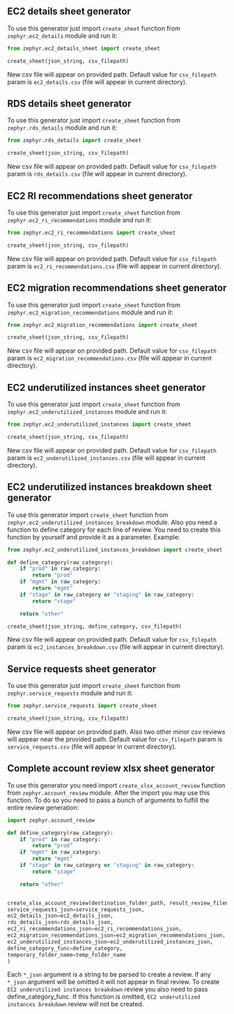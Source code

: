## EC2 details sheet generator

To use this generator just import `create_sheet` function from `zephyr.ec2_details` module and run it:

```python
from zephyr.ec2_details_sheet import create_sheet

create_sheet(json_string, csv_filepath)
```

New csv file will appear on provided path.
Default value for `csv_filepath` param is `ec2_details.csv` (file will appear in current directory).

## RDS details sheet generator

To use this generator just import `create_sheet` function from `zephyr.rds_details` module and run it:

```python
from zephyr.rds_details import create_sheet

create_sheet(json_string, csv_filepath)
```

New csv file will appear on provided path.
Default value for `csv_filepath` param is `rds_details.csv` (file will appear in current directory).

## EC2 RI recommendations sheet generator

To use this generator just import `create_sheet` function from `zephyr.ec2_ri_recommendations` module and run it:

```python
from zephyr.ec2_ri_recommendations import create_sheet

create_sheet(json_string, csv_filepath)
```

New csv file will appear on provided path.
Default value for `csv_filepath` param is `ec2_ri_recommendations.csv` (file will appear in current directory).

## EC2 migration recommendations sheet generator

To use this generator just import `create_sheet` function from `zephyr.ec2_migration_recommendations` module and run it:

```python
from zephyr.ec2_migration_recommendations import create_sheet

create_sheet(json_string, csv_filepath)
```

New csv file will appear on provided path.
Default value for `csv_filepath` param is `ec2_migration_recommendations.csv` (file will appear in current directory).

## EC2 underutilized instances sheet generator

To use this generator just import `create_sheet` function from `zephyr.ec2_underutilized_instances` module and run it:

```python
from zephyr.ec2_underutilized_instances import create_sheet

create_sheet(json_string, csv_filepath)
```

New csv file will appear on provided path.
Default value for `csv_filepath` param is `ec2_underutilized_instances.csv` (file will appear in current directory).

## EC2 underutilized instances breakdown sheet generator

To use this generator import `create_sheet` function from `zephyr.ec2_underutilized_instances_breakdown` module.
Also you need a function to define category for each line of review. You need to create this function by yourself
and provide it as a parameter.
Example:

```python
from zephyr.ec2_underutilized_instances_breakdown import create_sheet

def define_category(raw_category):
    if "prod" in raw_category:
        return "prod"
    if "mgmt" in raw_category:
        return "mgmt"
    if "stage" in raw_category or "staging" in raw_category:
        return "stage"

    return "other"

create_sheet(json_string, define_category, csv_filepath)
```

New csv file will appear on provided path.
Default value for `csv_filepath` param is `ec2_instances_breakdown.csv` (file will appear in current directory).

## Service requests sheet generator

To use this generator just import `create_sheet` function from `zephyr.service_requests` module and run it:

```python
from zephyr.service_requests import create_sheet

create_sheet(json_string, csv_filepath)
```

New csv file will appear on provided path. Also two other minor csv reviews will appear near the provided path.
Default value for `csv_filepath` param is `service_requests.csv` (file will appear in current directory).

## Complete account review xlsx sheet generator

To use this generator you need import `create_xlsx_account_review` function from `zephyr.account_review` module.
After the import you may use this function.
To do so you need to pass a bunch of arguments to fulfill the entire review generation:

```python
import zephyr.account_review

def define_category(raw_category):
    if "prod" in raw_category:
        return "prod"
    if "mgmt" in raw_category:
        return "mgmt"
    if "stage" in raw_category or "staging" in raw_category:
        return "stage"

    return "other"


create_xlsx_account_review(destination_folder_path, result_review_filename,
service_requests_json=service_requests_json,
ec2_details_json=ec2_details_json,
rds_details_json=rds_details_json,
ec2_ri_recommendations_json=ec2_ri_recommendations_json,
ec2_migration_recommendations_json=ec2_migration_recommendations_json,
ec2_underutilized_instances_json=ec2_underutilized_instances_json,
define_category_func=define_category,
temporary_folder_name=temp_folder_name
)
```

Each `*_json` argument is a string to be parsed to create a review.
If any `*_json` argument will be omitted it will not appear in final review.
To create `EC2 underutilized instances breakdown` review you also need to pass define_category_func.
If this function is omitted, `EC2 underutilized instances breakdown` review will not be created.
